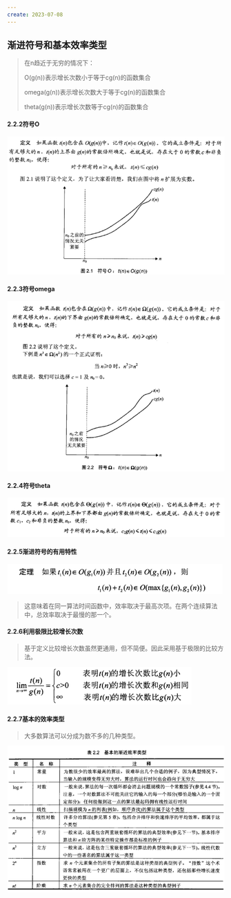 ```yaml
---
create: 2023-07-08
---
```

## 渐进符号和基本效率类型

> 在n趋近于无穷的情况下：
>
> O(g(n))表示增长次数小于等于cg(n)的函数集合
>
> omega(g(n))表示增长次数大于等于cg(n)的函数集合
>
> theta(g(n))表示增长次数等于cg(n)的函数集合

#### 2.2.2符号O

![](picture/符号O的定义.png)

#### 2.2.3符号omega

![](picture/符号omega的定义.png)

#### 2.2.4符号theta

![](picture/符号theta的定义.png)



#### 2.2.5渐进符号的有用特性

![](picture/定理O的一般特性.png)

> 这意味着在同一算法时间函数中，效率取决于最高次项。在两个连续算法中，总效率取决于最慢的那一个。

#### 2.2.6利用极限比较增长次数

> 基于定义比较增长次数虽然更通用，但不简便。因此采用基于极限的比较方法。

![](picture/基于极限的比较方法.png)

#### 2.2.7基本的效率类型

> 大多数算法可以分成为数不多的几种类型。

![](picture/基本效率类型.png)

